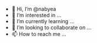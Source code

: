 - 👋 Hi, I’m @nabyea
- 👀 I’m interested in ...
- 🌱 I’m currently learning ...
- 💞️ I’m looking to collaborate on ...
- 📫 How to reach me ...

<!---
nabyea/nabyea is a ✨ special ✨ repository because its `README.md` (this file) appears on your GitHub profile.
You can click the Preview link to take a look at your changes.
--->
